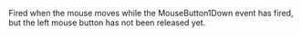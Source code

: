 Fired when the mouse moves while the MouseButton1Down event has fired, but
the left mouse button has not been released yet.